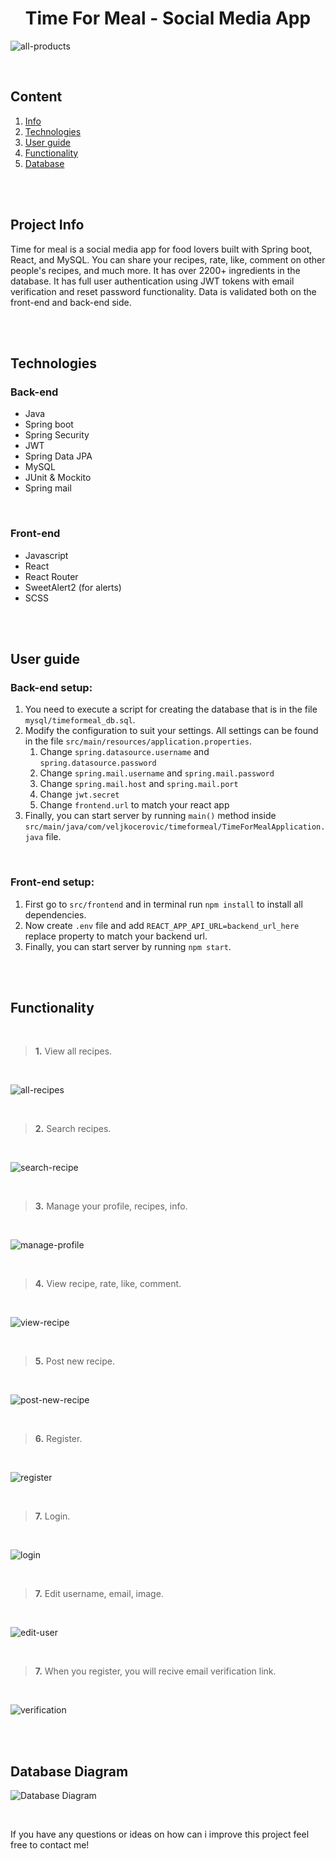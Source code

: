 <h1 align="center">Time For Meal - Social Media App</h1>

![all-products](https://i.imgur.com/BAKDw0o.png)

<br>

## Content
  1. [Info](#Info)
  2. [Technologies](#Technologies)
  3. [User guide](#Guide)
  4. [Functionality](#Functionality)
  5. [Database](#Database)
  
  
  
<br>
<br>

## <a name="Info"></a> Project Info

Time for meal is a social media app for food lovers built with Spring boot, React, and MySQL. 
You can share your recipes, rate, like, comment on other people's recipes, and much more. 
It has over 2200+ ingredients in the database. It has full user authentication using JWT tokens with email verification and reset password functionality.
Data is validated both on the front-end and back-end side.

<br>
<br>

## <a name="Technologies"></a> Technologies
   
<h3>Back-end</h3>
   <ul>
       <li>Java</li>
       <li>Spring boot</li>
       <li>Spring Security</li>
       <li>JWT</li>
       <li>Spring Data JPA</li>
       <li>MySQL</li>
       <li>JUnit & Mockito</li>
       <li>Spring mail</li>
   </ul>

<br>

<h3>Front-end</h3>
   <ul>
     <li>Javascript</li>
     <li>React</li>
     <li>React Router</li>
     <li>SweetAlert2 (for alerts)</li>
     <li>SCSS</li>
   </ul>  


<br>
<br>

## <a name="Guide"></a> User guide

<h3>Back-end setup:</h3>

  1. You need to execute a script for creating the database that is in the file `mysql/timeformeal_db.sql`.
  2. Modify the configuration to suit your settings. All settings can be found in the file `src/main/resources/application.properties`. 
      1. Change `spring.datasource.username` and `spring.datasource.password`
      2. Change `spring.mail.username` and `spring.mail.password`
      3. Change `spring.mail.host` and `spring.mail.port`
      4. Change `jwt.secret`
      5. Change `frontend.url` to match your react app
  3. Finally, you can start server by running `main()` method inside `src/main/java/com/veljkocerovic/timeformeal/TimeForMealApplication.java` file.


<br>

<h3>Front-end setup:</h3>

1. First go to `src/frontend` and in terminal run `npm install` to install all dependencies.
2. Now create `.env` file and add `REACT_APP_API_URL=backend_url_here` replace property to match your backend url.
3. Finally, you can start server by running `npm start`.


<br>
<br>


## <a name="Functionality"></a> Functionality

<br>

>**1.** View all recipes.

<br>

![all-recipes](https://i.imgur.com/BAKDw0o.png)

<br>

>**2.** Search recipes.

<br>

![search-recipe](https://i.imgur.com/7XuVIgK.png)

<br>

>**3.** Manage your profile, recipes, info.

<br>

![manage-profile](https://i.imgur.com/ArufdmD.png)


<br>

>**4.** View recipe, rate, like, comment.

<br>


![view-recipe](https://i.imgur.com/32GQ6zY.png)

<br>

>**5.** Post new recipe.

<br>


![post-new-recipe](https://i.imgur.com/LFDJ1Xp.png)

<br>

>**6.** Register.

<br>


![register](https://i.imgur.com/VSIofHM.png)

<br>

>**7.** Login.

<br>


![login](https://i.imgur.com/TQTVgbU.png)

<br>

>**7.** Edit username, email, image.

<br>


![edit-user](https://i.imgur.com/RxpWH5X.png)


<br>

>**7.** When you register, you will recive email verification link.

<br>


![verification](https://i.imgur.com/Ioeggu0.png)

<br>
<br>


## <a name="Database"></a> Database Diagram

![Database Diagram](https://imgur.com/m8zUCxL.png)

<br>

If you have any questions or ideas on how can i improve this project feel free to contact me!


